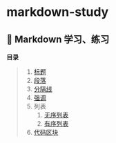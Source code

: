 # markdown-study
:lion: Markdown 学习、练习
---
**目录**
> 1. [标题](.docs/headline.md)
> 2. [段落](.docs/paragraph.md)
> 3. [分隔线](.docs/line_between.md)
> 4. [强调](./docs/emphasize.md)
> 5. 列表
>    1. [无序列表](./docs/unordered_list.md)
>    2. [有序列表](.docs/ordered_list.md)
> 5. [代码区块](#./docs/code_block.md)
